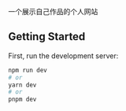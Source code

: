 一个展示自己作品的个人网站

## Getting Started

First, run the development server:

```bash
npm run dev
# or
yarn dev
# or
pnpm dev
```
